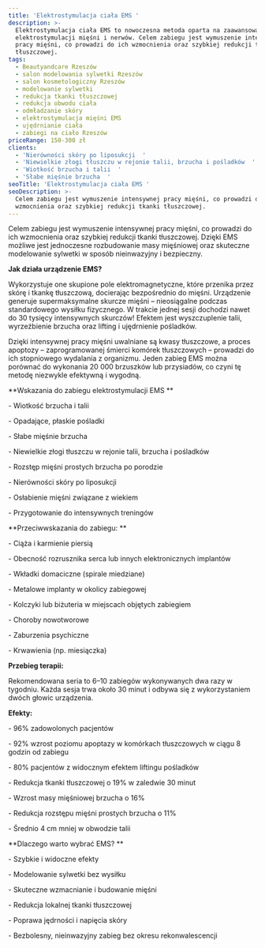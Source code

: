 ```yaml
---
title: 'Elektrostymulacja ciała EMS '
description: >-
  Elektrostymulacja ciała EMS to nowoczesna metoda oparta na zaawansowanej
  elektrostymulacji mięśni i nerwów. Celem zabiegu jest wymuszenie intensywnej
  pracy mięśni, co prowadzi do ich wzmocnienia oraz szybkiej redukcji tkanki
  tłuszczowej. 
tags:
  - Beautyandcare Rzeszów
  - salon modelowania sylwetki Rzeszów
  - salon kosmetologiczny Rzeszów
  - modelowanie sylwetki
  - redukcja tkanki tłuszczowej
  - redukcja obwodu ciała
  - odmładzanie skóry
  - elektrostymulacja mięśni EMS
  - ujędrnianie ciała
  - zabiegi na ciało Rzeszów
priceRange: 150-300 zł
clients:
  - 'Nierówności skóry po liposukcji  '
  - 'Niewielkie złogi tłuszczu w rejonie talii, brzucha i pośladków  '
  - 'Wiotkość brzucha i talii  '
  - 'Słabe mięśnie brzucha  '
seoTitle: 'Elektrostymulacja ciała EMS '
seoDescription: >-
  Celem zabiegu jest wymuszenie intensywnej pracy mięśni, co prowadzi do ich
  wzmocnienia oraz szybkiej redukcji tkanki tłuszczowej.
---
```


Celem zabiegu jest wymuszenie intensywnej pracy mięśni, co prowadzi do ich wzmocnienia oraz szybkiej redukcji tkanki tłuszczowej. Dzięki EMS możliwe jest jednoczesne rozbudowanie masy mięśniowej oraz skuteczne modelowanie sylwetki w sposób nieinwazyjny i bezpieczny.

**Jak działa urządzenie EMS?**

Wykorzystuje one skupione pole elektromagnetyczne, które przenika przez skórę i tkankę tłuszczową, docierając bezpośrednio do mięśni. Urządzenie generuje supermaksymalne skurcze mięśni – nieosiągalne podczas standardowego wysiłku fizycznego. W trakcie jednej sesji dochodzi nawet do 30 tysięcy intensywnych skurczów! Efektem jest wyszczuplenie talii, wyrzeźbienie brzucha oraz lifting i ujędrnienie pośladków.

Dzięki intensywnej pracy mięśni uwalniane są kwasy tłuszczowe, a proces apoptozy – zaprogramowanej śmierci komórek tłuszczowych – prowadzi do ich stopniowego wydalania z organizmu. Jeden zabieg EMS można porównać do wykonania 20 000 brzuszków lub przysiadów, co czyni tę metodę niezwykle efektywną i wygodną.

**Wskazania do zabiegu elektrostymulacji  EMS **

\- Wiotkość brzucha i talii  

\- Opadające, płaskie pośladki  

\- Słabe mięśnie brzucha  

\- Niewielkie złogi tłuszczu w rejonie talii, brzucha i pośladków  

\- Rozstęp mięśni prostych brzucha po porodzie  

\- Nierówności skóry po liposukcji  

\- Osłabienie mięśni związane z wiekiem  

\- Przygotowanie do intensywnych treningów

**Przeciwwskazania do zabiegu: **

\- Ciąża i karmienie piersią  

\- Obecność rozrusznika serca lub innych elektronicznych implantów  

\- Wkładki domaciczne (spirale miedziane)  

\- Metalowe implanty w okolicy zabiegowej  

\- Kolczyki lub biżuteria w miejscach objętych zabiegiem  

\- Choroby nowotworowe  

\- Zaburzenia psychiczne  

\- Krwawienia (np. miesiączka)

**Przebieg terapii:**

Rekomendowana seria to 6–10 zabiegów wykonywanych dwa razy w tygodniu. Każda sesja trwa około 30 minut i odbywa się z wykorzystaniem dwóch głowic urządzenia.

**Efekty:**

 

\- 96% zadowolonych pacjentów  

\- 92% wzrost poziomu apoptazy w komórkach tłuszczowych w ciągu 8 godzin od zabiegu  

\- 80% pacjentów z widocznym efektem liftingu pośladków  

\- Redukcja tkanki tłuszczowej o 19% w zaledwie 30 minut  

\- Wzrost masy mięśniowej brzucha o 16%  

\- Redukcja rozstępu mięśni prostych brzucha o 11%  

\- Średnio 4 cm mniej w obwodzie talii

**Dlaczego warto wybrać EMS? **

\- Szybkie i widoczne efekty  

\- Modelowanie sylwetki bez wysiłku  

\- Skuteczne wzmacnianie i budowanie mięśni  

\- Redukcja lokalnej tkanki tłuszczowej  

\- Poprawa jędrności i napięcia skóry  

\- Bezbolesny, nieinwazyjny zabieg bez okresu rekonwalescencji

